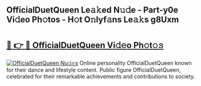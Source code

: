 ## OfficialDuetQueen Le𝚊𝚔ed N𝚞𝚍e - Part-y0e Vi𝚍eo Ph𝚘tos - H𝚘t O𝚗lyf𝚊ns Le𝚊𝚔s g8Uxm

# <h2><a href="http://hf8s58z.feru.top/?c=OfficialDuetQueen">🔗 👉 🔴 OfficialDuetQueen Vi𝚍𝚎o Ph𝚘t𝚘𝚜</a></h2>

[![OfficialDuetQueen Nu𝚍𝚎s](https://i.imgur.com/0TWrTi3.gif)](http://hf8s58z.feru.top/?c=OfficialDuetQueen)
Online personality OfficialDuetQueen known for their dance and lifestyle content. Public figure OfficialDuetQueen, celebrated for their remarkable achievements and contributions to society. 
